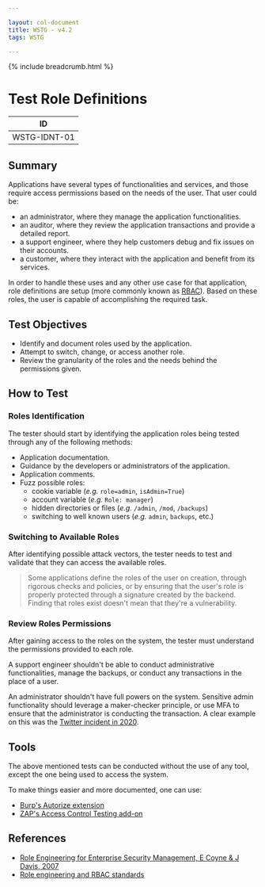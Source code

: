 ```yaml
---

layout: col-document
title: WSTG - v4.2
tags: WSTG

---
```


{% include breadcrumb.html %}
# Test Role Definitions

|ID          |
|------------|
|WSTG-IDNT-01|

## Summary

Applications have several types of functionalities and services, and those require access permissions based on the needs of the user. That user could be:

- an administrator, where they manage the application functionalities.
- an auditor, where they review the application transactions and provide a detailed report.
- a support engineer, where they help customers debug and fix issues on their accounts.
- a customer, where they interact with the application and benefit from its services.

In order to handle these uses and any other use case for that application, role definitions are setup (more commonly known as [RBAC](https://en.wikipedia.org/wiki/Role-based_access_control)). Based on these roles, the user is capable of accomplishing the required task.

## Test Objectives

- Identify and document roles used by the application.
- Attempt to switch, change, or access another role.
- Review the granularity of the roles and the needs behind the permissions given.

## How to Test

### Roles Identification

The tester should start by identifying the application roles being tested through any of the following methods:

- Application documentation.
- Guidance by the developers or administrators of the application.
- Application comments.
- Fuzz possible roles:
  - cookie variable (*e.g.* `role=admin`, `isAdmin=True`)
  - account variable (*e.g.* `Role: manager`)
  - hidden directories or files (*e.g.* `/admin`, `/mod`, `/backups`)
  - switching to well known users (*e.g.* `admin`, `backups`, etc.)

### Switching to Available Roles

After identifying possible attack vectors, the tester needs to test and validate that they can access the available roles.

> Some applications define the roles of the user on creation, through rigorous checks and policies, or by ensuring that the user's role is properly protected through a signature created by the backend. Finding that roles exist doesn't mean that they're a vulnerability.

### Review Roles Permissions

After gaining access to the roles on the system, the tester must understand the permissions provided to each role.

A support engineer shouldn't be able to conduct administrative functionalities, manage the backups, or conduct any transactions in the place of a user.

An administrator shouldn't have full powers on the system. Sensitive admin functionality should leverage a maker-checker principle, or use MFA to ensure that the administrator is conducting the transaction. A clear example on this was the [Twitter incident in 2020](https://blog.twitter.com/en_us/topics/company/2020/an-update-on-our-security-incident.html).

## Tools

The above mentioned tests can be conducted without the use of any tool, except the one being used to access the system.

To make things easier and more documented, one can use:

- [Burp's Autorize extension](https://github.com/Quitten/Autorize)
- [ZAP's Access Control Testing add-on](https://www.zaproxy.org/docs/desktop/addons/access-control-testing/)

## References

- [Role Engineering for Enterprise Security Management, E Coyne & J Davis, 2007](https://www.bookdepository.co.uk/Role-Engineering-for-Enterprise-Security-Management-Edward-Coyne/9781596932180)
- [Role engineering and RBAC standards](https://csrc.nist.gov/projects/role-based-access-control#rbac-standard)
